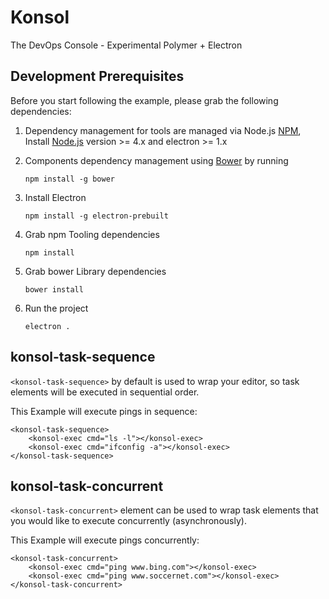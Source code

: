 # Konsol

The DevOps Console - Experimental Polymer + Electron

## Development Prerequisites

Before you start following the example, please grab the following dependencies:

  1. Dependency management for tools are managed via Node.js [NPM](https://www.npmjs.com/), Install [Node.js](https://nodejs.org/en/download/) version >= 4.x and electron >= 1.x

  2. Components dependency management using [Bower](http://bower.io/) by running

     ```
     npm install -g bower
     ```

  3. Install Electron

     ```
     npm install -g electron-prebuilt
     ```

  4. Grab npm Tooling dependencies

     ```
     npm install
     ```

  5. Grab bower Library dependencies

     ```
     bower install
     ```

  6. Run the project

     ```
     electron .
     ```



## konsol-task-sequence

`<konsol-task-sequence>` by default is used to wrap your editor, so task elements will be executed in sequential order.

This Example will execute pings in sequence:

```
<konsol-task-sequence>
	<konsol-exec cmd="ls -l"></konsol-exec>
	<konsol-exec cmd="ifconfig -a"></konsol-exec>
</konsol-task-sequence>
```

## konsol-task-concurrent

`<konsol-task-concurrent>` element can be used to wrap task elements that you would like to execute concurrently (asynchronously).

This Example will execute pings concurrently:

```
<konsol-task-concurrent>
	<konsol-exec cmd="ping www.bing.com"></konsol-exec>
	<konsol-exec cmd="ping www.soccernet.com"></konsol-exec>
</konsol-task-concurrent>
```
